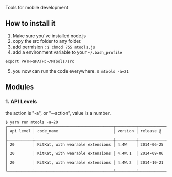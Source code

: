Tools for mobile development

## How to install it
1. Make sure you've installed node.js
2. copy the src folder to any folder.
3. add permision : `$ chmod 755 mtools.js`
4. add a environment variable to your `~/.bash_profile`

```
export PATH=$PATH:~/MTools/src
```

5. you now can run the code everywhere.
`$ mtools -a=21`

## Modules
### 1. API Levels
the action is "-a", or "--action", value is a number.

```
$ yarn run mtools -a=20
┌───────────┬──────────────────────────────────┬─────────┬────────────┐
│ api level │ code_name                        │ version │ release @  │
├───────────┼──────────────────────────────────┼─────────┼────────────┤
│ 20        │ KitKat, with wearable extensions │ 4.4W    │ 2014-06-25 │
│ 20        │ KitKat, with wearable extensions │ 4.4W.1  │ 2014-09-06 │
│ 20        │ KitKat, with wearable extensions │ 4.4W.2  │ 2014-10-21 │
└───────────┴──────────────────────────────────┴─────────┴────────────┘
```
